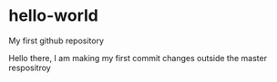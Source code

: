 # hello-world
My first github repository

Hello there, I am making my first commit changes outside the master respositroy
